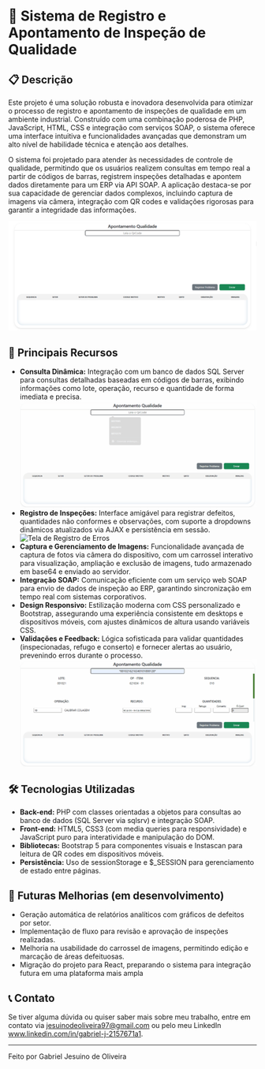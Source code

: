 # 📌 Sistema de Registro e Apontamento de Inspeção de Qualidade

## 📋 Descrição
Este projeto é uma solução robusta e inovadora desenvolvida para otimizar o processo de registro e apontamento de inspeções de qualidade em um ambiente industrial. Construído com uma combinação poderosa de PHP, JavaScript, HTML, CSS e integração com serviços SOAP, o sistema oferece uma interface intuitiva e funcionalidades avançadas que demonstram um alto nível de habilidade técnica e atenção aos detalhes.

O sistema foi projetado para atender às necessidades de controle de qualidade, permitindo que os usuários realizem consultas em tempo real a partir de códigos de barras, registrem inspeções detalhadas e apontem dados diretamente para um ERP via API SOAP. A aplicação destaca-se por sua capacidade de gerenciar dados complexos, incluindo captura de imagens via câmera, integração com QR codes e validações rigorosas para garantir a integridade das informações.

![Apontar_Qualidade](/Screenshots-Video/Apontar_Qualidade.png)

## 🚀 Principais Recursos
- **Consulta Dinâmica:** Integração com um banco de dados SQL Server para consultas detalhadas baseadas em códigos de barras, exibindo informações como lote, operação, recurso e quantidade de forma imediata e precisa. ![Video de Apresentacao](/Screenshots-Video/DropDown.gif)
- **Registro de Inspeções:** Interface amigável para registrar defeitos, quantidades não conformes e observações, com suporte a dropdowns dinâmicos atualizados via AJAX e persistência em sessão. ![Tela de Registro de Erros](/Screenshots-Video/RegistrarProblemas.gif)
- **Captura e Gerenciamento de Imagens:** Funcionalidade avançada de captura de fotos via câmera do dispositivo, com um carrossel interativo para visualização, ampliação e exclusão de imagens, tudo armazenado em base64 e enviado ao servidor.
- **Integração SOAP:** Comunicação eficiente com um serviço web SOAP para envio de dados de inspeção ao ERP, garantindo sincronização em tempo real com sistemas corporativos.
- **Design Responsivo:** Estilização moderna com CSS personalizado e Bootstrap, assegurando uma experiência consistente em desktops e dispositivos móveis, com ajustes dinâmicos de altura usando variáveis CSS.
- **Validações e Feedback:** Lógica sofisticada para validar quantidades (inspecionadas, refugo e conserto) e fornecer alertas ao usuário, prevenindo erros durante o processo. ![Gif Erros](/Screenshots-Video/Erros.gif)



## 🛠️ Tecnologias Utilizadas
- **Back-end:** PHP com classes orientadas a objetos para consultas ao banco de dados (SQL Server via sqlsrv) e integração SOAP.
- **Front-end:** HTML5, CSS3 (com media queries para responsividade) e JavaScript puro para interatividade e manipulação do DOM.
- **Bibliotecas:** Bootstrap 5 para componentes visuais e Instascan para leitura de QR codes em dispositivos móveis.
- **Persistência:** Uso de sessionStorage e $_SESSION para gerenciamento de estado entre páginas.

## 🔄 Futuras Melhorias (em desenvolvimento)
- Geração automática de relatórios analíticos com gráficos de defeitos por setor.
- Implementação de fluxo para revisão e aprovação de inspeções realizadas.
- Melhoria na usabilidade do carrossel de imagens, permitindo edição e marcação de áreas defeituosas.
- Migração do projeto para React, preparando o sistema para integração futura em uma plataforma mais ampla

## 📞 Contato
Se tiver alguma dúvida ou quiser saber mais sobre meu trabalho, entre em contato via jesuinodeoliveira97@gmail.com ou pelo meu LinkedIn www.linkedin.com/in/gabriel-j-2157671a1.

---
Feito por Gabriel Jesuino de Oliveira

